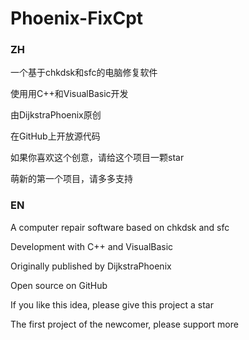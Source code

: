 # Phoenix-FixCpt

### ZH

一个基于chkdsk和sfc的电脑修复软件

使用用C++和VisualBasic开发

由DijkstraPhoenix原创

在GitHub上开放源代码

如果你喜欢这个创意，请给这个项目一颗star

萌新的第一个项目，请多多支持

### EN

A computer repair software based on chkdsk and sfc

Development with C++ and VisualBasic

Originally published by DijkstraPhoenix

Open source on GitHub

If you like this idea, please give this project a star

The first project of the newcomer, please support more
